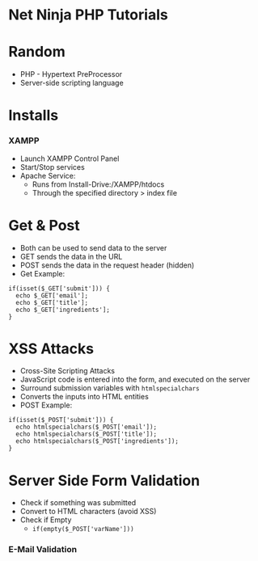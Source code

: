 
# Net Ninja PHP Tutorials

# Random

- PHP - Hypertext PreProcessor
- Server-side scripting language

# Installs

### XAMPP

- Launch XAMPP Control Panel
- Start/Stop services
- Apache Service:
  - Runs from Install-Drive:/XAMPP/htdocs
  - Through the specified directory > index file

# Get & Post

- Both can be used to send data to the server
- GET sends the data in the URL
- POST sends the data in the request header (hidden)
- Get Example:
```
if(isset($_GET['submit'])) {
  echo $_GET['email'];
  echo $_GET['title'];
  echo $_GET['ingredients'];
}
```

# XSS Attacks

- Cross-Site Scripting Attacks
- JavaScript code is entered into the form, and executed on the server
- Surround submission variables with `htmlspecialchars`
- Converts the inputs into HTML entities
- POST Example:
```
if(isset($_POST['submit'])) {
  echo htmlspecialchars($_POST['email']);
  echo htmlspecialchars($_POST['title']);
  echo htmlspecialchars($_POST['ingredients']);
}
```

# Server Side Form Validation

- Check if something was submitted
- Convert to HTML characters (avoid XSS)
- Check if Empty
  - `if(empty($_POST['varName']))`

### E-Mail Validation

